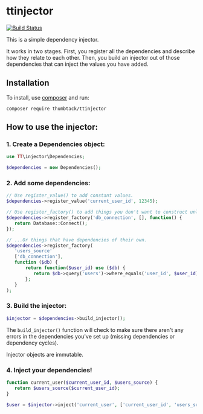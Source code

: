 # ttinjector

[![Build Status](https://travis-ci.org/thumbtack/ttinjector.svg?branch=master)](https://travis-ci.org/thumbtack/ttinjector)

This is a simple dependency injector.

It works in two stages. First, you register all the dependencies and describe how they relate to
each other. Then, you build an injector out of those dependencies that can inject the values you
have added.

## Installation

To install, use [composer](https://getcomposer.org/) and run:

    composer require thumbtack/ttinjector

## How to use the injector:

### 1. Create a Dependencies object:

```php
use TT\injector\Dependencies;

$dependencies = new Dependencies();
```

### 2. Add some dependencies:

```php
// Use register_value() to add constant values.
$dependencies->register_value('current_user_id', 12345);

// Use register_factory() to add things you don't want to construct unless used...
$dependencies->register_factory('db_connection', [], function() {
   return Database::Connect();
});

// ...Or things that have dependencies of their own.
$dependencies->register_factory(
   'users_source'
   ['db_connection'],
   function ($db) {
       return function($user_id) use ($db) {
          return $db->query('users')->where_equals('user_id', $user_id);
       };
   }
);
```

### 3. Build the injector:

```php
$injector = $dependencies->build_injector();
```

The `build_injector()` function will check to make sure there aren't any errors in the dependencies
you've set up (missing dependencies or dependency cycles).

Injector objects are immutable.

### 4. Inject your dependencies!

```php
function current_user($current_user_id, $users_source) {
   return $users_source($current_user_id);
}

$user = $injector->inject('current_user', ['current_user_id', 'users_source']);
```
